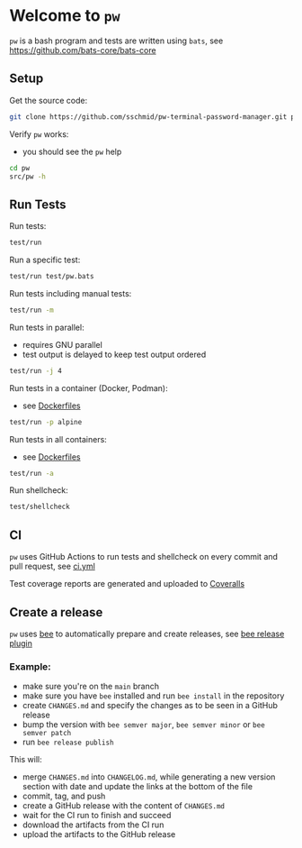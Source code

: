# Welcome to `pw`

`pw` is a bash program and tests are written using `bats`, see https://github.com/bats-core/bats-core

## Setup

Get the source code:

```bash
git clone https://github.com/sschmid/pw-terminal-password-manager.git pw
```

Verify `pw` works:
- you should see the `pw` help

```bash
cd pw
src/pw -h
```

## Run Tests

Run tests:

```bash
test/run
```

Run a specific test:

```bash
test/run test/pw.bats
```

Run tests including manual tests:

```bash
test/run -m
```

Run tests in parallel:
- requires GNU parallel
- test output is delayed to keep test output ordered

```bash
test/run -j 4
```

Run tests in a container (Docker, Podman):
- see [Dockerfiles](docker)

```bash
test/run -p alpine
```

Run tests in all containers:
- see [Dockerfiles](docker)

```bash
test/run -a
```

Run shellcheck:

```bash
test/shellcheck
```

## CI

`pw` uses GitHub Actions to run tests and shellcheck on every commit and pull request,
see [ci.yml](.github/workflows/ci.yml)

Test coverage reports are generated and uploaded to [Coveralls](https://coveralls.io/github/sschmid/pw-terminal-password-manager)

## Create a release

`pw` uses [bee](https://github.com/sschmid/bee) to automatically prepare and create releases,
see [bee release plugin](.bee/plugins/release/release.bash)

### Example:

- make sure you're on the `main` branch
- make sure you have `bee` installed and run `bee install` in the repository
- create `CHANGES.md` and specify the changes as to be seen in a GitHub release
- bump the version with `bee semver major`, `bee semver minor` or `bee semver patch`
- run `bee release publish`

This will:
- merge `CHANGES.md` into `CHANGELOG.md`, while generating a new version section
  with date and update the links at the bottom of the file
- commit, tag, and push
- create a GitHub release with the content of `CHANGES.md`
- wait for the CI run to finish and succeed
- download the artifacts from the CI run
- upload the artifacts to the GitHub release
